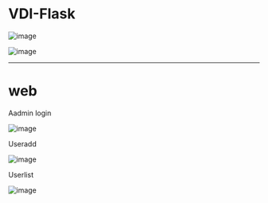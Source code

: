 # VDI-Flask
 

![image](https://github.com/NickLi1014/VDI-Flask/assets/73222054/f2130696-8c7d-4f30-b7b5-c3895d9e7326)

![image](https://github.com/NickLi1014/VDI-Flask/assets/73222054/f8a4156e-48e0-4310-b01e-f636da2e79cd)

<hr>

<h1>web</h1>

Aadmin login

![image](https://github.com/NickLi1014/VDI-Flask/assets/73222054/60616054-4cf8-42cb-b694-a509ca67f6c2)

Useradd

![image](https://github.com/NickLi1014/VDI-Flask/assets/73222054/6fdba3e1-0672-48cd-b619-0c5d17b0c142)


Userlist

![image](https://github.com/NickLi1014/VDI-Flask/assets/73222054/1ff3a742-c0bd-46a2-a45b-03d3ded7788a)
